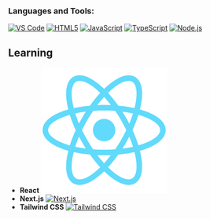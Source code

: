 ### Languages and Tools:

[![VS Code](https://img.shields.io/badge/VS_Code-007ACC?style=flat-square&logo=visual-studio-code&logoColor=white)](https://code.visualstudio.com/)
[![HTML5](https://img.shields.io/badge/HTML5-E34F26?style=flat-square&logo=html5&logoColor=white)](https://www.w3.org/html/)
[![JavaScript](https://img.shields.io/badge/JavaScript-F7DF1E?style=flat-square&logo=javascript&logoColor=black)](https://developer.mozilla.org/en-US/docs/Web/JavaScript)
[![TypeScript](https://img.shields.io/badge/TypeScript-3178C6?style=flat-square&logo=typescript&logoColor=white)](https://www.typescriptlang.org/)
[![Node.js](https://img.shields.io/badge/Node.js-339933?style=flat-square&logo=node.js&logoColor=white)](https://nodejs.org/)

##  Learning

* **React**  [![React](https://raw.githubusercontent.com/devicons/devicon/master/icons/react/react-original.svg)](https://reactjs.org/)
* **Next.js** [![Next.js](https://raw.githubusercontent.com/devicons/devicon/master/icons/nextjs/original.svg)](https://nextjs.org/)
* **Tailwind CSS** [![Tailwind CSS](https://raw.githubusercontent.com/devicons/devicon/master/icons/tailwindcss/original.svg)](https://tailwindcss.com/)






